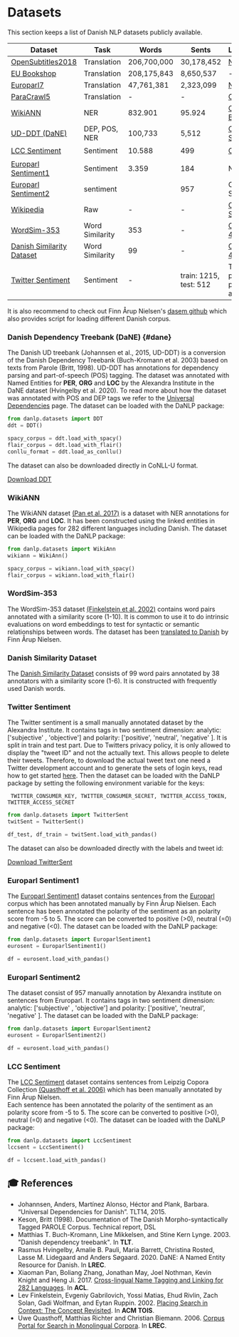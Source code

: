 Datasets
========

This section keeps a list of Danish NLP datasets publicly available. 

| Dataset                                                          | Task            | Words       | Sents                  | License                                                                                      | DaNLP |
|------------------------------------------------------------------|-----------------|-------------|------------------------|----------------------------------------------------------------------------------------------|-------|
| [OpenSubtitles2018](<http://opus.nlpl.eu/OpenSubtitles2018.php>) | Translation     | 206,700,000 | 30,178,452             | [None](http://opus.nlpl.eu/OpenSubtitles2018.php)                                            | ❌     |
| [EU Bookshop](http://opus.nlpl.eu/EUbookshop-v2.php)             | Translation     | 208,175,843 | 8,650,537              | -                                                                                            | ❌     |
| [Europarl7](http://www.statmt.org/europarl/)                     | Translation     | 47,761,381  | 2,323,099              | [None](http://www.statmt.org/europarl/)                                                      | ❌     |
| [ParaCrawl5](https://paracrawl.eu/)                              | Translation     | -           | -                      | [CC0](https://paracrawl.eu/releases.html)                                                    | ❌     |
| [WikiANN](#wikiann)                                              | NER             | 832.901     | 95.924                 | [ODC-BY 1.0](http://nlp.cs.rpi.edu/wikiann/)                                                 | ✔️    |
| [UD-DDT (DaNE)](#dane)                                           | DEP, POS, NER   | 100,733     | 5,512                  | [CC BY-SA 4.0](https://github.com/UniversalDependencies/UD_Danish-DDT/blob/master/README.md) | ✔️    |
| [LCC Sentiment](#lcc-sentiment)                                  | Sentiment       | 10.588      | 499                    | [CC BY](https://github.com/fnielsen/lcc-sentiment/blob/master/LICENSE)                       | ✔️    |
| [Europarl Sentiment1](#europarl-sentiment1)                      | Sentiment       | 3.359       | 184                    | None                                                                                         | ✔️    |
| [Europarl Sentiment2](#europarl-sentiment2)                      | sentiment       |             | 957                    | CC BY-SA 4.0                                                                                 | ✔️    |
| [Wikipedia](https://dumps.wikimedia.org/dawiki/latest/)          | Raw             | -           | -                      | [CC BY-SA 3.0](https://dumps.wikimedia.org/legal.html)                                       | ❌     |
| [WordSim-353](#wordsim-353)                                      | Word Similarity | 353         | -                      | [CC BY 4.0](https://github.com/fnielsen/dasem/blob/master/dasem/data/wordsim353-da/LICENSE)  | ✔️    |
| [Danish Similarity Dataset](#danish-similarity-dataset)          | Word Similarity | 99          | -                      | [CC BY 4.0](https://github.com/fnielsen/dasem/blob/master/dasem/data/wordsim353-da/LICENSE)  | ✔️    |
| [Twitter Sentiment](#twitter-sentiment)                          | Sentiment       | -           | train: 1215, test: 512 | Twitter privacy policy applies                                                               | ✔️    |

It is also recommend to check out Finn Årup Nielsen's [dasem github](https://github.com/fnielsen/dasem) which also provides script for loading different Danish corpus. 

### Danish Dependency Treebank (DaNE) {#dane}

The Danish UD treebank (Johannsen et al., 2015, UD-DDT) is a
conversion of the Danish Dependency Treebank (Buch-Kromann et
al. 2003) based on texts from Parole (Britt, 1998).
UD-DDT has annotations for dependency parsing and part-of-speech (POS) tagging. 
The dataset was annotated with Named Entities for **PER**, **ORG** and **LOC** 
by the Alexandra Institute in the DaNE dataset (Hvingelby et al. 2020).
To read more about how the dataset was annotated with POS and DEP tags we refer to the
[Universal Dependencies](https://github.com/UniversalDependencies/UD_Danish-DDT/blob/master/README.md) page.
The dataset can be loaded with the DaNLP package:

```python
from danlp.datasets import DDT
ddt = DDT()

spacy_corpus = ddt.load_with_spacy()
flair_corpus = ddt.load_with_flair()
conllu_format = ddt.load_as_conllu()
```

The dataset can also be downloaded directly in CoNLL-U format.

[Download DDT](https://danlp.alexandra.dk/304bd159d5de/datasets/ddt.zip) 

### WikiANN
The WikiANN dataset [(Pan et al. 2017)](https://aclweb.org/anthology/P17-1178) is a dataset with NER annotations 
for **PER**, **ORG** and **LOC**. It has been constructed using the linked entities in Wikipedia pages for 282 different
languages including Danish. The dataset can be loaded with the DaNLP package: 

```python
from danlp.datasets import WikiAnn
wikiann = WikiAnn()

spacy_corpus = wikiann.load_with_spacy()
flair_corpus = wikiann.load_with_flair()
```

### WordSim-353
The WordSim-353 dataset [(Finkelstein et al. 2002)](http://www.cs.technion.ac.il/~gabr/papers/tois_context.pdf) 
contains word pairs annotated with a similarity score (1-10). It is common to use it to do intrinsic evaluations 
on word embeddings to test for syntactic or semantic relationships between words. The dataset has been 
[translated to Danish](https://github.com/fnielsen/dasem/tree/master/dasem/data/wordsim353-da) by Finn Årup Nielsen.

### Danish Similarity Dataset
The [Danish Similarity Dataset](https://github.com/kuhumcst/Danish-Similarity-Dataset) 
consists of 99 word pairs annotated by 38 annotators with a similarity score (1-6).
It is constructed with frequently used Danish words.

### Twitter Sentiment

The Twitter sentiment is a small manually annotated dataset by the Alexandra Institute. It contains tags in two sentiment dimension: analytic: ['subjective' , 'objective'] and polarity: ['positive', 'neutral', 'negative' ]. It is split in train and test part. Due to Twitters privacy policy, it is only allowed to display the "tweet ID" and not the actually text. This allows people to delete their tweets. Therefore, to download the actual tweet text one need a Twitter development account and to generate the sets of login keys, read how to get started [here](https://python-twitter.readthedocs.io/en/latest/getting_started.html). Then the dataset can be loaded with the DaNLP package by setting the following environment variable for the keys:

``` TWITTER_CONSUMER_KEY, TWITTER_CONSUMER_SECRET, TWITTER_ACCESS_TOKEN, TWITTER_ACCESS_SECRET```

```python
from danlp.datasets import TwitterSent
twitSent = TwitterSent()

df_test, df_train = twitSent.load_with_pandas()
```

The dataset can also be downloaded directly with the labels and tweet id:

[Download TwitterSent](https://danlp.alexandra.dk/304bd159d5de/datasets/twitter.sentiment.zip) 

### Europarl Sentiment1

The [Europarl Sentiment1](https://github.com/fnielsen/europarl-da-sentiment) dataset contains sentences from 
the [Europarl](http://www.statmt.org/europarl/) corpus which has been annotated manually by Finn Årup Nielsen.
Each sentence has been annotated the polarity of the sentiment as an polarity score from -5 to 5. 
The score can be converted to positive (>0), neutral (=0) and negative (<0). 
The dataset can be loaded with the DaNLP package:

```python
from danlp.datasets import EuroparlSentiment1
eurosent = EuroparlSentiment1()

df = eurosent.load_with_pandas()
```

### Europarl Sentiment2

The dataset consist of  957 manually annotation by Alexandra institute on sentences from Eruroparl. It contains tags in two sentiment dimension: analytic: ['subjective' , 'objective'] and polarity: ['positive', 'neutral', 'negative' ]. 
The dataset can be loaded with the DaNLP package:

```python
from danlp.datasets import EuroparlSentiment2
eurosent = EuroparlSentiment2()

df = eurosent.load_with_pandas()
```

### LCC Sentiment

The [LCC Sentiment](https://github.com/fnielsen/lcc-sentiment) dataset contains sentences from Leipzig Copora Collection [(Quasthoff et al. 2006)](https://www.aclweb.org/anthology/L06-1396/) 
which has been manually annotated by Finn Årup Nielsen.  
Each sentence has been annotated the polarity of the sentiment as an polarity score from -5 to 5.
The score can be converted to positive (>0), neutral (=0) and negative (<0).
The dataset can be loaded with the DaNLP package:
```python
from danlp.datasets import LccSentiment
lccsent = LccSentiment()

df = lccsent.load_with_pandas()
```


## 🎓 References
- Johannsen, Anders, Martínez Alonso, Héctor and Plank, Barbara. “Universal Dependencies for Danish”. TLT14, 2015.
- Keson, Britt (1998). Documentation of The Danish Morpho-syntactically Tagged PAROLE Corpus. Technical report, DSL
- Matthias T. Buch-Kromann, Line Mikkelsen, and Stine Kern Lynge. 2003. "Danish dependency treebank". In **TLT**.
- Rasmus Hvingelby, Amalie B. Pauli, Maria Barrett, Christina Rosted, Lasse M. Lidegaard and Anders Søgaard. 2020. DaNE: A Named Entity Resource for Danish. In **LREC**.
- Xiaoman Pan, Boliang Zhang, Jonathan May, Joel Nothman, Kevin Knight and Heng Ji. 2017. [Cross-lingual Name Tagging and Linking for 282 Languages](https://aclweb.org/anthology/P17-1178). In **ACL**.
- Lev Finkelstein, Evgeniy Gabrilovich, Yossi Matias, Ehud Rivlin, Zach Solan, Gadi Wolfman, and Eytan Ruppin. 2002. [Placing Search in Context: The Concept Revisited](http://www.cs.technion.ac.il/~gabr/papers/tois_context.pdf). In  **ACM TOIS**.
- Uwe Quasthoff, Matthias Richter and Christian Biemann. 2006. [Corpus Portal for Search in Monolingual Corpora](https://www.aclweb.org/anthology/L06-1396/). In **LREC**.

